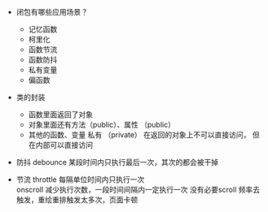 - 闭包有哪些应用场景？
    - 记忆函数
    - 柯里化
    - 函数节流
    - 函数防抖
    - 私有变量
    - 偏函数

- 类的封装
    - 函数里面返回了对象
    - 对象里面还有方法（public）、属性 （public）
    - 其他的函数、变量 私有 （private）  在返回的对象上不可以直接访问， 但在内部可以直接访问

- 防抖 debounce
    某段时间内只执行最后一次，其次的都会被干掉

- 节流 throttle
    每隔单位时间内只执行一次  
    onscroll  减少执行次数，一段时间间隔内一定执行一次
    没有必要scroll 频率去触发，重绘重排触发太多次，页面卡顿